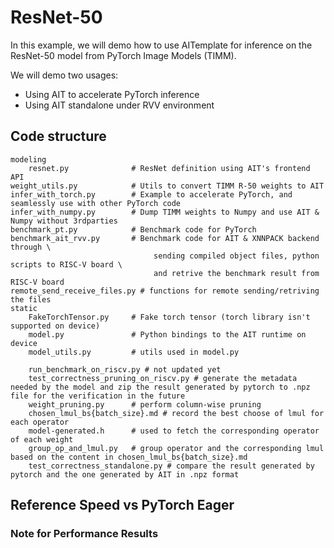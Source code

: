 # ResNet-50

In this example, we will demo how to use AITemplate for inference on the ResNet-50 model from PyTorch Image Models (TIMM).

We will demo two usages:
* Using AIT to accelerate PyTorch inference
* Using AIT standalone under RVV environment

## Code structure
```
modeling
    resnet.py              # ResNet definition using AIT's frontend API
weight_utils.py            # Utils to convert TIMM R-50 weights to AIT
infer_with_torch.py        # Example to accelerate PyTorch, and seamlessly use with other PyTorch code
infer_with_numpy.py        # Dump TIMM weights to Numpy and use AIT & Numpy without 3rdparties
benchmark_pt.py            # Benchmark code for PyTorch
benchmark_ait_rvv.py       # Benchmark code for AIT & XNNPACK backend through \
                                sending compiled object files, python scripts to RISC-V board \
                                and retrive the benchmark result from RISC-V board
remote_send_receive_files.py # functions for remote sending/retriving the files
static
    FakeTorchTensor.py     # Fake torch tensor (torch library isn't supported on device)
    model.py               # Python bindings to the AIT runtime on device
    model_utils.py         # utils used in model.py

    run_benchmark_on_riscv.py # not updated yet
    test_correctness_pruning_on_riscv.py # generate the metadata needed by the model and zip the result generated by pytorch to .npz file for the verification in the future
    weight_pruning.py      # perform column-wise pruning
    chosen_lmul_bs{batch_size}.md # record the best choose of lmul for each operator
    model-generated.h      # used to fetch the corresponding operator of each weight
    group_op_and_lmul.py   # group operator and the corresponding lmul based on the content in chosen_lmul_bs{batch_size}.md
    test_correctness_standalone.py # compare the result generated by pytorch and the one generated by AIT in .npz format
```



## Reference Speed vs PyTorch Eager



### Note for Performance Results


